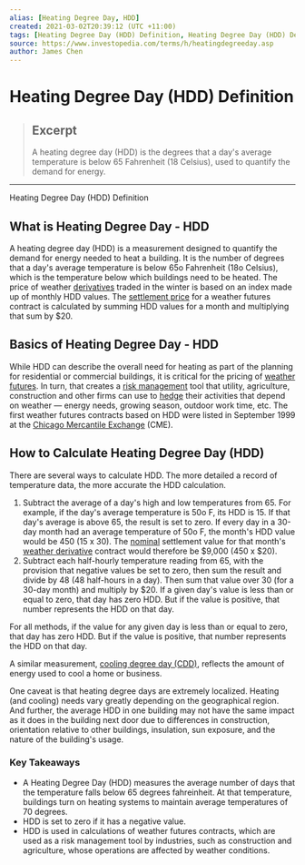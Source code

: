 ```yaml
---
alias: [Heating Degree Day, HDD]
created: 2021-03-02T20:39:12 (UTC +11:00)
tags: [Heating Degree Day (HDD) Definition, Heating Degree Day (HDD) Definition]
source: https://www.investopedia.com/terms/h/heatingdegreeday.asp
author: James Chen
---
```


# Heating Degree Day (HDD) Definition

> ## Excerpt
> A heating degree day (HDD) is the degrees that a day's average temperature is below 65 Fahrenheit (18 Celsius), used to quantify the demand for energy.

---

Heating Degree Day (HDD) Definition
## What is Heating Degree Day - HDD

A heating degree day (HDD) is a measurement designed to quantify the demand for energy needed to heat a building. It is the number of degrees that a day's average temperature is below 65o Fahrenheit (18o Celsius), which is the temperature below which buildings need to be heated. The price of weather [derivatives](https://www.investopedia.com/terms/d/derivative.asp) traded in the winter is based on an index made up of monthly HDD values. The [settlement price](https://www.investopedia.com/terms/s/settlementprice.asp) for a weather futures contract is calculated by summing HDD values for a month and multiplying that sum by $20.

## Basics of Heating Degree Day - HDD

While HDD can describe the overall need for heating as part of the planning for residential or commercial buildings, it is critical for the pricing of [weather futures](https://www.investopedia.com/terms/w/weatherfuture.asp). In turn, that creates a [risk management](https://www.investopedia.com/terms/r/riskmanagement.asp) tool that utility, agriculture, construction and other firms can use to [hedge](https://www.investopedia.com/terms/h/hedge.asp) their activities that depend on weather — energy needs, growing season, outdoor work time, etc. The first weather futures contracts based on HDD were listed in September 1999 at the [Chicago Mercantile Exchange](https://www.investopedia.com/terms/c/cme.asp) (CME).

## How to Calculate Heating Degree Day (HDD)

There are several ways to calculate HDD. The more detailed a record of temperature data, the more accurate the HDD calculation.

1.  Subtract the average of a day's high and low temperatures from 65. For example, if the day's average temperature is 50o F, its HDD is 15. If that day's average is above 65, the result is set to zero. If every day in a 30-day month had an average temperature of 50o F, the month's HDD value would be 450 (15 x 30). The [nominal](https://www.investopedia.com/terms/n/nominal.asp) settlement value for that month's [weather derivative](https://www.investopedia.com/terms/w/weatherderivative.asp) contract would therefore be $9,000 (450 x $20).
2.  Subtract each half-hourly temperature reading from 65, with the provision that negative values be set to zero, then sum the result and divide by 48 (48 half-hours in a day). Then sum that value over 30 (for a 30-day month) and multiply by $20. If a given day's value is less than or equal to zero, that day has zero HDD. But if the value is positive, that number represents the HDD on that day.

For all methods, if the value for any given day is less than or equal to zero, that day has zero HDD. But if the value is positive, that number represents the HDD on that day.

A similar measurement, [cooling degree day (CDD)](https://www.investopedia.com/terms/c/colddegreeday.asp), reflects the amount of energy used to cool a home or business.

One caveat is that heating degree days are extremely localized. Heating (and cooling) needs vary greatly depending on the geographical region. And further, the average HDD in one building may not have the same impact as it does in the building next door due to differences in construction, orientation relative to other buildings, insulation, sun exposure, and the nature of the building's usage.

### Key Takeaways

-   A Heating Degree Day (HDD) measures the average number of days that the temperature falls below 65 degrees fahreinheit. At that temperature, buildings turn on heating systems to maintain average temperatures of 70 degrees.
-   HDD is set to zero if it has a negative value.
-   HDD is used in calculations of weather futures contracts, which are used as a risk management tool by industries, such as construction and agriculture, whose operations are affected by weather conditions.
